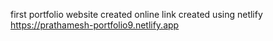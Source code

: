 first portfolio website created 
online link created using netlify
https://prathamesh-portfolio9.netlify.app

